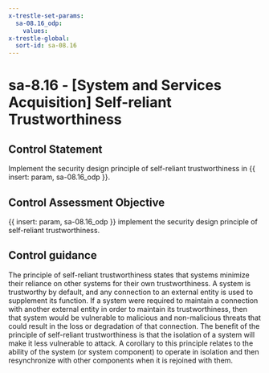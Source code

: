 ```yaml
---
x-trestle-set-params:
  sa-08.16_odp:
    values:
x-trestle-global:
  sort-id: sa-08.16
---
```


# sa-8.16 - \[System and Services Acquisition\] Self-reliant Trustworthiness

## Control Statement

Implement the security design principle of self-reliant trustworthiness in {{ insert: param, sa-08.16_odp }}.

## Control Assessment Objective

{{ insert: param, sa-08.16_odp }} implement the security design principle of self-reliant trustworthiness.

## Control guidance

The principle of self-reliant trustworthiness states that systems minimize their reliance on other systems for their own trustworthiness. A system is trustworthy by default, and any connection to an external entity is used to supplement its function. If a system were required to maintain a connection with another external entity in order to maintain its trustworthiness, then that system would be vulnerable to malicious and non-malicious threats that could result in the loss or degradation of that connection. The benefit of the principle of self-reliant trustworthiness is that the isolation of a system will make it less vulnerable to attack. A corollary to this principle relates to the ability of the system (or system component) to operate in isolation and then resynchronize with other components when it is rejoined with them.
